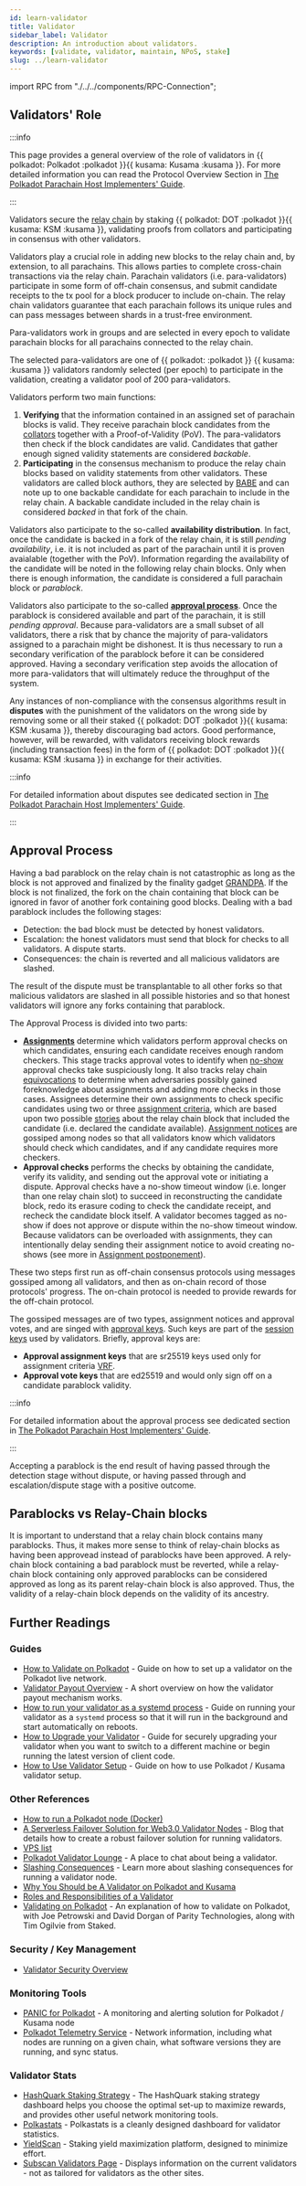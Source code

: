 ```yaml
---
id: learn-validator
title: Validator
sidebar_label: Validator
description: An introduction about validators.
keywords: [validate, validator, maintain, NPoS, stake]
slug: ../learn-validator
---
```


import RPC from "./../../components/RPC-Connection";

## Validators' Role

:::info

This page provides a general overview of the role of validators in
{{ polkadot: Polkadot :polkadot }}{{ kusama: Kusama :kusama }}. For more detailed information you
can read the Protocol Overview Section in [The Polkadot Parachain Host Implementers' Guide][].

:::

Validators secure the [relay chain](learn-architecture.md#relay-chain) by staking
{{ polkadot: DOT :polkadot }}{{ kusama: KSM :kusama }}, validating proofs from collators and
participating in consensus with other validators.

Validators play a crucial role in adding new blocks to the relay chain and, by extension, to all
parachains. This allows parties to complete cross-chain transactions via the relay chain. Parachain
validators (i.e. para-validators) participate in some form of off-chain consensus, and submit
candidate receipts to the tx pool for a block producer to include on-chain. The relay chain
validators guarantee that each parachain follows its unique rules and can pass messages between
shards in a trust-free environment.

Para-validators work in groups and are selected in every epoch to validate parachain blocks for all
parachains connected to the relay chain.

The selected para-validators are one of
{{ polkadot: <RPC network="polkadot" path="query.staking.validatorCount" defaultValue={297}/> :polkadot }}
{{ kusama: <RPC network="kusama" path="query.staking.validatorCount" defaultValue={1000}/> :kusama }}
validators randomly selected (per epoch) to participate in the validation, creating a validator pool
of 200 para-validators.

Validators perform two main functions:

1. **Verifying** that the information contained in an assigned set of parachain blocks is valid.
   They receive parachain block candidates from the [collators](./learn-collator.md) together with a
   Proof-of-Validity (PoV). The para-validators then check if the block candidates are valid.
   Candidates that gather enough signed validity statements are considered _backable_.
2. **Participating** in the consensus mechanism to produce the relay chain blocks based on validity
   statements from other validators. These validators are called block authors, they are selected by
   [BABE](./learn-consensus.md/#block-production-babe) and can note up to one backable candidate for
   each parachain to include in the relay chain. A backable candidate included in the relay chain is
   considered _backed_ in that fork of the chain.

Validators also participate to the so-called **availability distribution**. In fact, once the
candidate is backed in a fork of the relay chain, it is still _pending availability_, i.e. it is not
included as part of the parachain until it is proven avaialable (together with the PoV). Information
regarding the availability of the candidate will be noted in the following relay chain blocks. Only
when there is enough information, the candidate is considered a full parachain block or _parablock_.

Validators also participate to the so-called [**approval process**](#approval-process). Once the
parablock is considered available and part of the parachain, it is still _pending approval_. Because
para-validators are a small subset of all validators, there a risk that by chance the majority of
para-validators assigned to a parachain might be dishonest. It is thus necessary to run a secondary
verification of the parablock before it can be considered approved. Having a secondary verification
step avoids the allocation of more para-validators that will ultimately reduce the throughput of the
system.

Any instances of non-compliance with the consensus algorithms result in **disputes** with the
punishment of the validators on the wrong side by removing some or all their staked
{{ polkadot: DOT :polkadot }}{{ kusama: KSM :kusama }}, thereby discouraging bad actors. Good
performance, however, will be rewarded, with validators receiving block rewards (including
transaction fees) in the form of {{ polkadot: DOT :polkadot }}{{ kusama: KSM :kusama }} in exchange
for their activities.

:::info

For detailed information about disputes see dedicated section in [The Polkadot Parachain Host
Implementers' Guide][].

:::

## Approval Process

Having a bad parablock on the relay chain is not catastrophic as long as the block is not approved
and finalized by the finality gadget [GRANDPA](./learn-consensus.md/#finality-gadget-grandpa). If
the block is not finalized, the fork on the chain containing that block can be ignored in favor of
another fork containing good blocks. Dealing with a bad parablock includes the following stages:

- Detection: the bad block must be detected by honest validators.
- Escalation: the honest validators must send that block for checks to all validators. A dispute
  starts.
- Consequences: the chain is reverted and all malicious validators are slashed.

The result of the dispute must be transplantable to all other forks so that malicious validators are
slashed in all possible histories and so that honest validators will ignore any forks containing
that parablock.

The Approval Process is divided into two parts:

- **[Assignments][]** determine which validators perform approval checks on which candidates,
  ensuring each candidate receives enough random checkers. This stage tracks approval votes to
  identify when [no-show][] approval checks take suspiciously long. It also tracks relay chain
  [equivocations](../maintain/maintain-guides-best-practices-to-avoid-slashes.md/#equivocation) to
  determine when adversaries possibly gained foreknowledge about assignments and adding more checks
  in those cases. Assignees determine their own assignments to check specific candidates using two
  or three [assignment criteria][], which are based upon two possible [stories][] about the relay
  chain block that included the candidate (i.e. declared the candidate available). [Assignment
  notices][] are gossiped among nodes so that all validators know which validators should check
  which candidates, and if any candidate requires more checkers.
- **Approval checks** performs the checks by obtaining the candidate, verify its validity, and
  sending out the approval vote or initiating a dispute. Approval checks have a no-show timeout
  window (i.e. longer than one relay chain slot) to succeed in reconstructing the candidate block,
  redo its erasure coding to check the candidate receipt, and recheck the candidate block itself. A
  validator becomes tagged as no-show if does not approve or dispute within the no-show timeout
  window. Because validators can be overloaded with assignments, they can intentionally delay
  sending their assignment notice to avoid creating no-shows (see more in [Assignment
  postponement][]).

These two steps first run as off-chain consensus protocols using messages gossiped among all
validators, and then as on-chain record of those protocols' progress. The on-chain protocol is
needed to provide rewards for the off-chain protocol.

The gossiped messages are of two types, assignment notices and approval votes, and are singed with
[approval keys][]. Such keys are part of the [session keys](./learn-cryptography.md/#session-keys)
used by validators. Briefly, approval keys are:

- **Approval assignment keys** that are sr25519 keys used only for assignment criteria
  [VRF](./learn-randomness.md/#vrf).
- **Approval vote keys** that are ed25519 and would only sign off on a candidate parablock validity.

:::info

For detailed information about the approval process see dedicated section in
[The Polkadot Parachain Host Implementers' Guide](https://paritytech.github.io/polkadot/book/protocol-approval.html).

:::

Accepting a parablock is the end result of having passed through the detection stage without
dispute, or having passed through and escalation/dispute stage with a positive outcome.

## Parablocks vs Relay-Chain blocks

It is important to understand that a relay chain block contains many parablocks. Thus, it makes more
sense to think of relay-chain blocks as having been approvead instead of parablocks have been
approved. A rely-chain block containing a bad parablock must be reverted, while a relay-chain block
containing only approved parablocks can be considered approved as long as its parent relay-chain
block is also approved. Thus, the validity of a relay-chain block depends on the validity of its
ancestry.

## Further Readings

### Guides

- [How to Validate on Polkadot](../maintain/maintain-guides-how-to-validate-polkadot.md) - Guide on
  how to set up a validator on the Polkadot live network.
- [Validator Payout Overview](../maintain/maintain-guides-validator-payout.md) - A short overview on
  how the validator payout mechanism works.
- [How to run your validator as a systemd process](../maintain/maintain-guides-how-to-systemd.md) -
  Guide on running your validator as a `systemd` process so that it will run in the background and
  start automatically on reboots.
- [How to Upgrade your Validator](../maintain/maintain-guides-how-to-upgrade.md) - Guide for
  securely upgrading your validator when you want to switch to a different machine or begin running
  the latest version of client code.
- [How to Use Validator Setup](../maintain/maintain-guides-how-to-use-polkadot-validator-setup.md) -
  Guide on how to use Polkadot / Kusama validator setup.

### Other References

- [How to run a Polkadot node (Docker)](https://medium.com/@acvlls/setting-up-a-maintain-the-easy-way-3a885283091f)
- [A Serverless Failover Solution for Web3.0 Validator Nodes](https://medium.com/hackernoon/a-serverless-failover-solution-for-web-3-0-validator-nodes-e26b9d24c71d) -
  Blog that details how to create a robust failover solution for running validators.
- [VPS list](../maintain/kusama/maintain-guides-how-to-validate-kusama.md##vps-list)
- [Polkadot Validator Lounge](https://matrix.to/#/!NZrbtteFeqYKCUGQtr:matrix.parity.io?via=matrix.parity.io&via=matrix.org&via=web3.foundation) -
  A place to chat about being a validator.
- [Slashing Consequences](learn-staking#slashing) - Learn more about slashing consequences for
  running a validator node.
- [Why You Should be A Validator on Polkadot and Kusama](https://www.youtube.com/watch?v=0EmP0s6JOW4&list=PLOyWqupZ-WGuAuS00rK-pebTMAOxW41W8&index=2)
- [Roles and Responsibilities of a Validator](https://www.youtube.com/watch?v=riVg_Up_fCg&list=PLOyWqupZ-WGuAuS00rK-pebTMAOxW41W8&index=15)
- [Validating on Polkadot](https://www.crowdcast.io/e/validating-on-polkadot) - An explanation of
  how to validate on Polkadot, with Joe Petrowski and David Dorgan of Parity Technologies, along
  with Tim Ogilvie from Staked.

### Security / Key Management

- [Validator Security Overview](https://github.com/w3f/validator-security)

### Monitoring Tools

- [PANIC for Polkadot](https://github.com/SimplyVC/panic_polkadot) - A monitoring and alerting
  solution for Polkadot / Kusama node
- [Polkadot Telemetry Service](https://telemetry.polkadot.io/#list/Kusama%20CC3) - Network
  information, including what nodes are running on a given chain, what software versions they are
  running, and sync status.

### Validator Stats

- [HashQuark Staking Strategy](https://polkacube.hashquark.io/#/polkadot/strategy) - The HashQuark
  staking strategy dashboard helps you choose the optimal set-up to maximize rewards, and provides
  other useful network monitoring tools.
- [Polkastats](https://polkastats.io/) - Polkastats is a cleanly designed dashboard for validator
  statistics.
- [YieldScan](https://yieldscan.app/) - Staking yield maximization platform, designed to minimize
  effort.
- [Subscan Validators Page](https://kusama.subscan.io/validator) - Displays information on the
  current validators - not as tailored for validators as the other sites.

[the polkadot parachain host implementers' guide]:
  https://paritytech.github.io/polkadot/book/protocol-disputes.html
[assignments]: https://paritytech.github.io/polkadot/book/protocol-approval.html#assignments
[no-show]: https://paritytech.github.io/polkadot/book/protocol-approval.html#no-shows
[assignment criteria]:
  https://paritytech.github.io/polkadot/book/protocol-approval.html#assignment-criteria
[stories]: https://paritytech.github.io/polkadot/book/protocol-approval.html#stories
[approval keys]: https://paritytech.github.io/polkadot/book/protocol-approval.html#approval-keys
[assignment notices]:
  https://paritytech.github.io/polkadot/book/protocol-approval.html#announcements--notices
[assignment postponement]:
  https://paritytech.github.io/polkadot/book/protocol-approval.html#assignment-postponement
